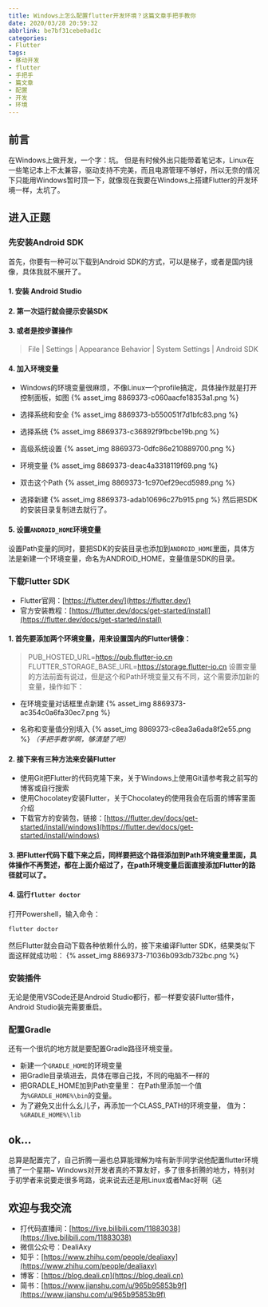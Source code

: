 ```yaml
---
title: Windows上怎么配置flutter开发环境？这篇文章手把手教你
date: 2020/03/28 20:59:32
abbrlink: be7bf31cebe0ad1c
categories:
- Flutter
tags:
- 移动开发
- flutter
- 手把手
- 篇文章
- 配置
- 开发
- 环境
---
```

## 前言
在Windows上做开发，一个字：坑。
但是有时候外出只能带着笔记本，Linux在一些笔记本上不太兼容，驱动支持不完美，而且电源管理不够好，所以无奈的情况下只能用Windows暂时顶一下，就像现在我要在Windows上搭建Flutter的开发环境一样，太坑了。

## 进入正题
### 先安装Android SDK
首先，你要有一种可以下载到Android SDK的方式，可以是梯子，或者是国内镜像，具体我就不展开了。
#### 1. 安装 Android Studio
#### 2. 第一次运行就会提示安装SDK
#### 3. 或者是按步骤操作
>File | Settings | Appearance Behavior | System Settings | Android SDK
#### 4. 加入环境变量
- Windows的环境变量很麻烦，不像Linux一个profile搞定，具体操作就是打开控制面板，如图
{% asset_img 8869373-c060aacfe18353a1.png %}

- 选择系统和安全
{% asset_img 8869373-b550051f7d1bfc83.png %}

- 选择系统
{% asset_img 8869373-c36892f9fbcbe19b.png %}

- 高级系统设置
{% asset_img 8869373-0dfc86e210889700.png %}

- 环境变量
{% asset_img 8869373-deac4a3318119f69.png %}

- 双击这个Path
{% asset_img 8869373-1c970ef29ecd5989.png %}

- 选择新建
{% asset_img 8869373-adab10696c27b915.png %}
然后把SDK的安装目录复制进去就行了。

#### 5. 设置`ANDROID_HOME`环境变量
设置Path变量的同时，要把SDK的安装目录也添加到`ANDROID_HOME`里面，具体方法是新建一个环境变量，命名为ANDROID_HOME，变量值是SDK的目录。

### 下载Flutter SDK
- Flutter官网：[https://flutter.dev/](https://flutter.dev/)
- 官方安装教程：[https://flutter.dev/docs/get-started/install](https://flutter.dev/docs/get-started/install)

#### 1. 首先要添加两个环境变量，用来设置国内的Flutter镜像：
>PUB_HOSTED_URL=https://pub.flutter-io.cn
>FLUTTER_STORAGE_BASE_URL=https://storage.flutter-io.cn
设置变量的方法前面有说过，但是这个和Path环境变量又有不同，这个需要添加新的变量，操作如下：

- 在环境变量对话框里点新建
{% asset_img 8869373-ac354c0a6fa30ec7.png %}

- 名称和变量值分别填入
{% asset_img 8869373-c8ea3a6ada8f2e55.png %}
*（手把手教学啊，够清楚了吧）*

#### 2. **接下来有三种方法来安装Flutter**
- 使用Git把Flutter的代码克隆下来，关于Windows上使用Git请参考我之前写的博客或自行搜索
- 使用Chocolatey安装Flutter，关于Chocolatey的使用我会在后面的博客里面介绍
- 下载官方的安装包，链接：[https://flutter.dev/docs/get-started/install/windows](https://flutter.dev/docs/get-started/install/windows)

#### 3. 把Flutter代码下载下来之后，同样要把这个路径添加到Path环境变量里面，具体操作不再赘述，都在上面介绍过了，在path环境变量后面直接添加Flutter的路径就可以了。

#### 4. 运行`flutter doctor`
打开Powershell，输入命令：
```ps
flutter doctor
```
然后Flutter就会自动下载各种依赖什么的，接下来编译Flutter SDK，结果类似下面这样就成功啦：
{% asset_img 8869373-71036b093db732bc.png %}


### 安装插件
无论是使用VSCode还是Android Studio都行，都一样要安装Flutter插件，Android Studio装完需要重启。

### 配置Gradle
还有一个很坑的地方就是要配置Gradle路径环境变量。
- 新建一个`GRADLE_HOME`的环境变量
- 把Gradle目录填进去，具体在哪自己找，不同的电脑不一样的
- 把GRADLE_HOME加到Path变量里：
在Path里添加一个值为`%GRADLE_HOME%\bin`的变量。
- 为了避免又出什么幺儿子，再添加一个CLASS_PATH的环境变量，
值为：`%GRADLE_HOME%\lib`

## ok...
总算是配置完了，自己折腾一遍也总算能理解为啥有新手同学说他配置flutter环境搞了一个星期~
Windows对开发者真的不算友好，多了很多折腾的地方，特别对于初学者来说要走很多弯路，说来说去还是用Linux或者Mac好啊（逃

## 欢迎与我交流
- 打代码直播间：[https://live.bilibili.com/11883038](https://live.bilibili.com/11883038)
- 微信公众号：DealiAxy
- 知乎：[https://www.zhihu.com/people/dealiaxy](https://www.zhihu.com/people/dealiaxy)
- 博客：[https://blog.deali.cn](https://blog.deali.cn)
- 简书：[https://www.jianshu.com/u/965b95853b9f](https://www.jianshu.com/u/965b95853b9f)
